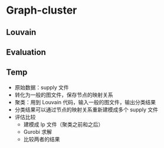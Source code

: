 # Graph-cluster
## Louvain
## Evaluation
## Temp
* 原始数据：supply 文件
* 转化为一般的图文件，保存节点的映射关系
* 聚类：用到 Louvain 代码，输入一般的图文件，输出分类结果
* 分类结果可以通过节点的映射关系重新建模成多个 supply 文件
* 评估比较
    * 建模成 lp 文件（聚类之前和之后）
    * Gurobi 求解
    * 比较两者的结果